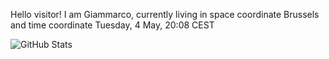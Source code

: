 Hello visitor! I am Giammarco, currently living in space coordinate Brussels and time coordinate Tuesday, 4 May, 20:08 CEST

![GitHub Stats](https://github-readme-stats.vercel.app/api?username=grcasanova)
